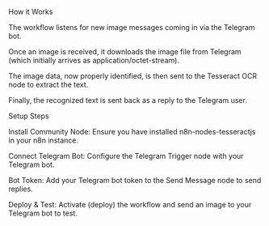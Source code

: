 How it Works

The workflow listens for new image messages coming in via the Telegram bot.

Once an image is received, it downloads the image file from Telegram (which initially arrives as application/octet-stream).

The image data, now properly identified, is then sent to the Tesseract OCR node to extract the text.

Finally, the recognized text is sent back as a reply to the Telegram user.

Setup Steps

Install Community Node: Ensure you have installed n8n-nodes-tesseractjs in your n8n instance.

Connect Telegram Bot: Configure the Telegram Trigger node with your Telegram bot.

Bot Token: Add your Telegram bot token to the Send Message node to send replies.

Deploy & Test: Activate (deploy) the workflow and send an image to your Telegram bot to test.

